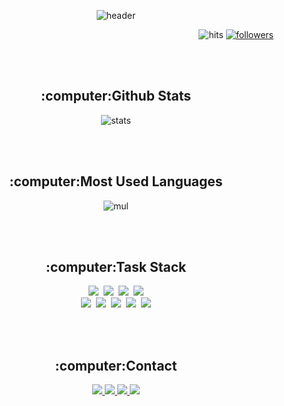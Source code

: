 <!-- ![waving](https://capsule-render.vercel.app/api?type=waving&height=200&text=Jisang&nbsp;Lee&fontAlign=80&fontAlignY=40&color=gradient) -->
<p align="center">
  <img src="https://capsule-render.vercel.app/api?type=waving&height=200&text=Jisang&nbsp;Lee&fontAlign=80&fontAlignY=40&color=gradient" alt="header" />
</p>
<p align="right">
  <img src="https://hits.seeyoufarm.com/api/count/incr/badge.svg?url=https%3A%2F%2Fgithub.com%2FLEEJISANG&count_bg=%2379C83D&title_bg=%23555555&icon=&icon_color=%23E7E7E7&title=hits&edge_flat=false" alt="hits" />
  <a href="https://github.com/LEEJISANG?tab=following">
    <img src="https://img.shields.io/github/followers/LEEJISANG?style=social" alt="followers" />
  </a>
</p>
<br /><br />
<p align="center">
  <h2 align="center">:computer:Github Stats</h2>
  <p align="center">
    <img src="https://github-readme-stats.vercel.app/api?username=LEEJISANG" alt="stats" />
  </p>
</p>
<br /><br />
<p align="center">
  <h2 align="center">:computer:Most Used Languages</h2>
  <p align="center">
    <img src="https://github-readme-stats.vercel.app/api/top-langs/?username=LEEJISANG&layout=compact" alt="mul" />
  </p>
</p>
<br /><br />
<p align="center">
  <h2 align="center">:computer:Task Stack</h2>
  <p align="center">
    <img src="https://img.shields.io/badge/-Spring-green?logo=Spring&logoColor=white&style=for-the-badge"/>&nbsp;
    <img src="https://img.shields.io/badge/-Java-008C8C?logo=Java&logoColor=white&style=for-the-badge"/>&nbsp;
    <img src="https://img.shields.io/badge/-JavaScript-yellow?logo=JavaScript&logoColor=white&style=for-the-badge"/>&nbsp;
    <img src="https://img.shields.io/badge/-jQuery-0078FF?logo=jQuery&logoColor=white&style=for-the-badge"/><br />
    <img src="https://img.shields.io/badge/-HTML5-red?logo=HTML5&logoColor=white&style=for-the-badge"/>&nbsp;
    <img src="https://img.shields.io/badge/-CSS3-blue?logo=CSS3&logoColor=white&style=for-the-badge"/>&nbsp;
    <img src="https://img.shields.io/badge/-Bootstrap 4-purple?logo=Bootstrap&logoColor=white&style=for-the-badge"/>&nbsp;
    <img src="https://img.shields.io/badge/-Oracle-FF3232?logo=Oracle&logoColor=white&style=for-the-badge"/>&nbsp;
    <img src="https://img.shields.io/badge/-MySQL-orange?logo=MySQL&logoColor=white&style=for-the-badge"/>
  </p>
</p>
<br /><br />
<p align="center">
  <h2 align="center">:computer:Contact</h2>
  <p align="center">
    <a href="#">
      <img src="https://img.shields.io/badge/-Notion-black?logo=Notion&logoColor=white&style=for-the-badge"/>
    </a>
    <a href="https://www.facebook.com/profile.php?id=100003615366172">
      <img src="https://img.shields.io/badge/-Facebook-blue?logo=Facebook&logoColor=white&style=for-the-badge"/>
    </a>
    <a href="https://www.instagram.com/jisang314/">
      <img src="https://img.shields.io/badge/-Instagram-ff33ff?logo=Instagram&logoColor=white&style=for-the-badge"/>
    </a>
    <a href="https://blog.naver.com/leejisang314">
      <img src="https://img.shields.io/badge/-blog-ff9900?logo=Blogger&logoColor=white&style=for-the-badge"/>
    </a>
  </p>
</p>
